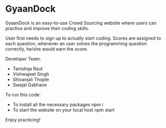 # GyaanDock

GyaanDock is an easy-to-use Crowd Sourcing website where users can practice and improve their coding skills.

User first needs to sign up to actually start coding. Scores are assigned to each question, whenever an user solves the programming question correctly, he/she would earn the score.

Developer Team:
- Tanishqa Raut
- Vishwajeet Singh
- Shivanjali Thopte
- Swejal Gabhane


To run this code:
- To install all the necessary packages
  npm i 
- To start the website on your local host
  npm start

Enjoy practicing!

